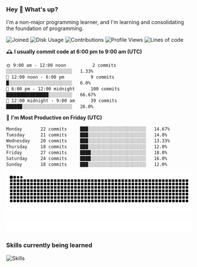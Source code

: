 ### Hey :wave: What's up?

I'm a non-major programming learner, and I'm learning and consolidating the foundation of programming.

<!--START_SECTION:waka-->
![Joined](http://img.shields.io/badge/Joined-9%20years%20ago-6D67E4?style=flat&labelColor=453C67)
![Disk Usage](http://img.shields.io/badge/Github%27s%20Storage-603.5%20MB-FD841F?style=flat&labelColor=E14D2A)
![Contributions](http://img.shields.io/badge/Contributions%20in%202025-84-7DCE13?style=flat&labelColor=2B7A0B)
![Profile Views](http://img.shields.io/badge/Profile%20Views-0-3AB4F2?style=flat&labelColor=0078AA)
![Lines of code](https://img.shields.io/badge/Lines%20of%20code-2%20Million%20Lines%20of%20code-FF8B8B?style=flat&labelColor=EB4747)

🕰️ **I usually commit code at 6:00 pm to 9:00 am (UTC)** 

```text
🌞 9:00 am - 12:00 noon          2 commits      ░░░░░░░░░░░░░░░░░░░░░░░░░   1.33% 
🌆 12:00 noon - 6:00 pm          9 commits      █░░░░░░░░░░░░░░░░░░░░░░░░   6.0% 
🌃 6:00 pm - 12:00 midnight      100 commits    ████████████████░░░░░░░░░   66.67% 
🌙 12:00 midnight - 9:00 am      39 commits     ██████░░░░░░░░░░░░░░░░░░░   26.0%
```
📅 **I'm Most Productive on Friday (UTC)** 

```text
Monday       22 commits     ███░░░░░░░░░░░░░░░░░░░░░░   14.67% 
Tuesday      21 commits     ███░░░░░░░░░░░░░░░░░░░░░░   14.0% 
Wednesday    20 commits     ███░░░░░░░░░░░░░░░░░░░░░░   13.33% 
Thursday     18 commits     ███░░░░░░░░░░░░░░░░░░░░░░   12.0% 
Friday       27 commits     ████░░░░░░░░░░░░░░░░░░░░░   18.0% 
Saturday     24 commits     ████░░░░░░░░░░░░░░░░░░░░░   16.0% 
Sunday       18 commits     ███░░░░░░░░░░░░░░░░░░░░░░   12.0%
```

<!--END_SECTION:waka-->

![Snake animation](https://raw.githubusercontent.com/dirname/dirname/output/snake.svg)

![metrics](github-metrics.svg)

### Skills currently being learned

![Skills](https://skillicons.dev/icons?i=linux,rust,go,solidity,typescript,bash,git,postgres,mysql,redis,mongo,docker,kubernetes,grafana,prometheus)
